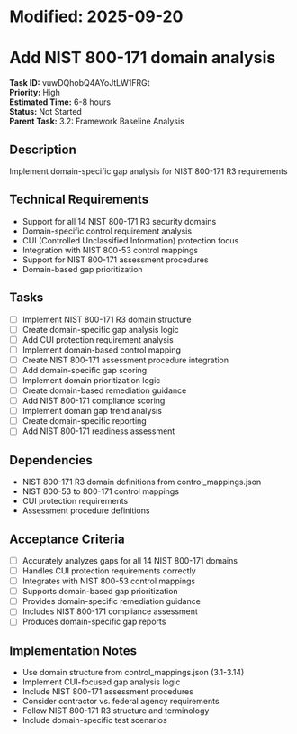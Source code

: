 # Modified: 2025-09-20

# Add NIST 800-171 domain analysis

**Task ID:** vuwDQhobQ4AYoJtLW1FRGt  
**Priority:** High  
**Estimated Time:** 6-8 hours  
**Status:** Not Started  
**Parent Task:** 3.2: Framework Baseline Analysis

## Description
Implement domain-specific gap analysis for NIST 800-171 R3 requirements

## Technical Requirements
- Support for all 14 NIST 800-171 R3 security domains
- Domain-specific control requirement analysis
- CUI (Controlled Unclassified Information) protection focus
- Integration with NIST 800-53 control mappings
- Support for NIST 800-171 assessment procedures
- Domain-based gap prioritization

## Tasks
- [ ] Implement NIST 800-171 R3 domain structure
- [ ] Create domain-specific gap analysis logic
- [ ] Add CUI protection requirement analysis
- [ ] Implement domain-based control mapping
- [ ] Create NIST 800-171 assessment procedure integration
- [ ] Add domain-specific gap scoring
- [ ] Implement domain prioritization logic
- [ ] Create domain-based remediation guidance
- [ ] Add NIST 800-171 compliance scoring
- [ ] Implement domain gap trend analysis
- [ ] Create domain-specific reporting
- [ ] Add NIST 800-171 readiness assessment

## Dependencies
- NIST 800-171 R3 domain definitions from control_mappings.json
- NIST 800-53 to 800-171 control mappings
- CUI protection requirements
- Assessment procedure definitions

## Acceptance Criteria
- [ ] Accurately analyzes gaps for all 14 NIST 800-171 domains
- [ ] Handles CUI protection requirements correctly
- [ ] Integrates with NIST 800-53 control mappings
- [ ] Supports domain-based gap prioritization
- [ ] Provides domain-specific remediation guidance
- [ ] Includes NIST 800-171 compliance assessment
- [ ] Produces domain-specific gap reports

## Implementation Notes
- Use domain structure from control_mappings.json (3.1-3.14)
- Implement CUI-focused gap analysis logic
- Include NIST 800-171 assessment procedures
- Consider contractor vs. federal agency requirements
- Follow NIST 800-171 R3 structure and terminology
- Include domain-specific test scenarios
